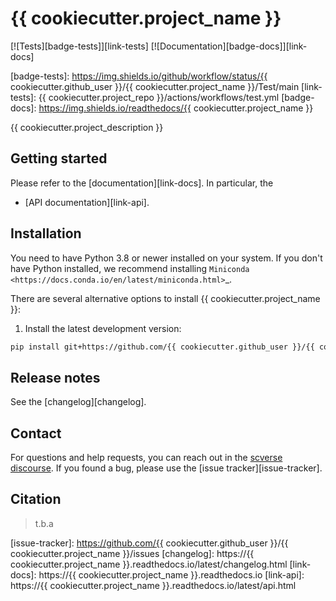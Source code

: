 # {{ cookiecutter.project_name }}

[![Tests][badge-tests]][link-tests]
[![Documentation][badge-docs]][link-docs]

[badge-tests]: https://img.shields.io/github/workflow/status/{{ cookiecutter.github_user }}/{{ cookiecutter.project_name }}/Test/main
[link-tests]: {{ cookiecutter.project_repo }}/actions/workflows/test.yml
[badge-docs]: https://img.shields.io/readthedocs/{{ cookiecutter.project_name }}

{{ cookiecutter.project_description }}

## Getting started

Please refer to the [documentation][link-docs]. In particular, the

-   [API documentation][link-api].

## Installation

You need to have Python 3.8 or newer installed on your system. If you don't have
Python installed, we recommend installing `Miniconda <https://docs.conda.io/en/latest/miniconda.html>`\_.

There are several alternative options to install {{ cookiecutter.project_name }}:

<!--
1) Install the latest release of `{{ cookiecutter.project_name }}` from `PyPI <https://pypi.org/project/{{ cookiecutter.project_name }}/>`_:

```bash
pip install {{ cookiecutter.project_name }}
```
-->

1. Install the latest development version:

```bash
pip install git+https://github.com/{{ cookiecutter.github_user }}/{{ cookiecutter.project_name }}.git@main
```

## Release notes

See the [changelog][changelog].

## Contact

For questions and help requests, you can reach out in the [scverse discourse][scverse-discourse].
If you found a bug, please use the [issue tracker][issue-tracker].

## Citation

> t.b.a

[scverse-discourse]: https://discourse.scverse.org/

[issue-tracker]: https://github.com/{{ cookiecutter.github_user }}/{{ cookiecutter.project_name }}/issues
[changelog]: https://{{ cookiecutter.project_name }}.readthedocs.io/latest/changelog.html
[link-docs]: https://{{ cookiecutter.project_name }}.readthedocs.io
[link-api]: https://{{ cookiecutter.project_name }}.readthedocs.io/latest/api.html
